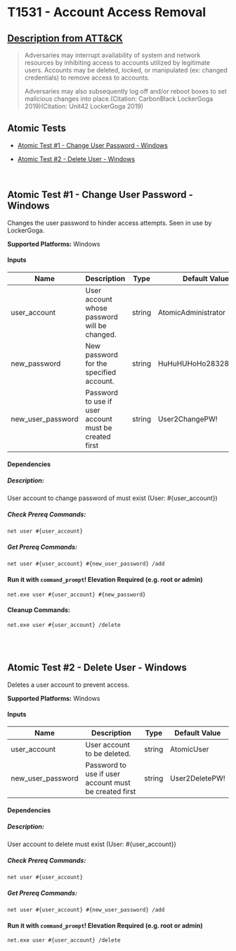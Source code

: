 # T1531 - Account Access Removal
## [Description from ATT&CK](https://attack.mitre.org/wiki/Technique/T1531)
<blockquote>Adversaries may interrupt availability of system and network resources by inhibiting access to accounts utilized by legitimate users. Accounts may be deleted, locked, or manipulated (ex: changed credentials) to remove access to accounts.

Adversaries may also subsequently log off and/or reboot boxes to set malicious changes into place.(Citation: CarbonBlack LockerGoga 2019)(Citation: Unit42 LockerGoga 2019)</blockquote>

## Atomic Tests

- [Atomic Test #1 - Change User Password - Windows](#atomic-test-1---change-user-password---windows)

- [Atomic Test #2 - Delete User - Windows](#atomic-test-2---delete-user---windows)


<br/>

## Atomic Test #1 - Change User Password - Windows
Changes the user password to hinder access attempts. Seen in use by LockerGoga.

**Supported Platforms:** Windows


#### Inputs
| Name | Description | Type | Default Value | 
|------|-------------|------|---------------|
| user_account | User account whose password will be changed. | string | AtomicAdministrator|
| new_password | New password for the specified account. | string | HuHuHUHoHo283283@dJD|
| new_user_password | Password to use if user account must be created first | string | User2ChangePW!|


#### Dependencies
##### Description:
User account to change password of must exist (User: #{user_account})
##### Check Prereq Commands:
```
net user #{user_account} 
```
##### Get Prereq Commands:
```
net user #{user_account} #{new_user_password} /add
```

#### Run it with `command_prompt`!  Elevation Required (e.g. root or admin) 
```
net.exe user #{user_account} #{new_password}
```


#### Cleanup Commands:
```
net.exe user #{user_account} /delete
```

<br/>
<br/>

## Atomic Test #2 - Delete User - Windows
Deletes a user account to prevent access.

**Supported Platforms:** Windows


#### Inputs
| Name | Description | Type | Default Value | 
|------|-------------|------|---------------|
| user_account | User account to be deleted. | string | AtomicUser|
| new_user_password | Password to use if user account must be created first | string | User2DeletePW!|


#### Dependencies
##### Description:
User account to delete must exist (User: #{user_account})
##### Check Prereq Commands:
```
net user #{user_account} 
```
##### Get Prereq Commands:
```
net user #{user_account} #{new_user_password} /add
```

#### Run it with `command_prompt`!  Elevation Required (e.g. root or admin) 
```
net.exe user #{user_account} /delete
```



<br/>
